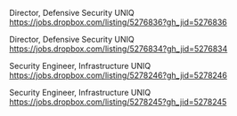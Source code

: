 Director, Defensive Security UNIQ https://jobs.dropbox.com/listing/5276836?gh_jid=5276836

Director, Defensive Security UNIQ https://jobs.dropbox.com/listing/5276834?gh_jid=5276834

Security Engineer, Infrastructure UNIQ https://jobs.dropbox.com/listing/5278246?gh_jid=5278246

Security Engineer, Infrastructure UNIQ https://jobs.dropbox.com/listing/5278245?gh_jid=5278245

